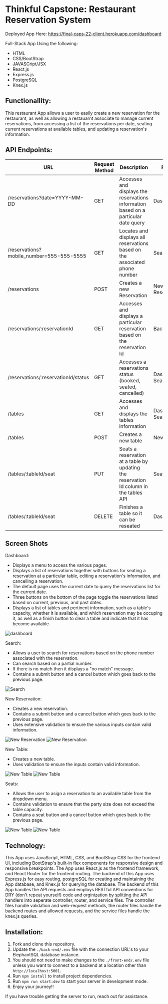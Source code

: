 # Thinkful Capstone: Restaurant Reservation System

Deployed App Here: https://final-caps-22-client.herokuapp.com/dashboard

Full-Stack App Using the following:
- HTML
- CSS/BootStrap
- JAVASCript/JSX
- React.js
- Express.js
- PostgreSQL
- Knex.js


## Functionallity:
This restaurant App allows a user to easily create a new reservation for the restaurant, as well as allowing a restauarnt associate to manage current reservations, from accessing a list of the reservations per date, seating current reservations at available tables, and updating a reservation's information.

## API Endpoints:

| URL | Request Method | Description | Page |
| --- | -------------- | ---------------------------------------------------- | ----- |
|/reservations?date=YYYY-MM-DD | GET | Accesses and displays the reservations information based on a particular date query | Dashboard |
| /reservations?mobile_number=555-555-5555 | GET | Locates and displays all reservations based on the associated phone number | Search |
| /reservations | POST | Creates a new Reservation | New Reservation |
| /reservations/:reservationId | GET | Accesses and displays a particular reservation based on the reservation Id | Backend |
| /reservations/:reservationId/status | GET | Accesses a reservations status (booked, seated, cancelled) | Dashboard, Search |
| /tables | GET | Accesses and displays the tables information | Dashboard, Seats |
| /tables | POST | Creates a new table | New Table |
| /tables/:tableId/seat | PUT | Seats a reservation at a table by updating the reservation Id column in the tables API | Seats |
| /tables/:tableId/seat | DELETE | Finishes a table so it can be reseated | Dashboard |

## Screen Shots

Dashboard:

- Displays a menu to access the various pages.
- Displays a list of reservations together with buttons for seating a reservation at a particular table, editing a reservation's information, and cancelling a reservation.
- The default page uses the current date to query the reservations list for the current date.
- Three buttons on the bottom of the page toggle the reservations listed based on current, previous, and past dates.
- Displays a list of tables and pertinent information, such as a table's capacity, whether it is available, and which reservation may be occuping it, as well as a finish button to clear a table and indicate that it has become available.


![dashboard](./front-end/src/layout/pictures/us-01-submit-after.png)  

Search:

- Allows a user to search for reservations based on the phone number associated with the reservation.
- Can search based on a partial number.
- If there is no match then it displays a "no match" message.
- Contains a submit button and a cancel button which goes back to the previous page.


![Search](./front-end/src/layout/pictures/us-07-search2.png)


New Reservation:

- Creates a new reservation.
- Contains a submit button and a cancel button which goes back to the previous page.
- Uses extensive validation to ensure the various inputs contain valid information.


![New Reservation](./front-end/src/layout/pictures/us-02-reservation-almost-closing-before.png)
![New Reservation](./front-end/src/layout/pictures/us-02-reservation-too-early-after.png)


New Table:

- Creates a new table.
- Uses validation to ensure the inputs contain valid information.

![New Table](./front-end/src/layout/pictures/us-02-reservation-almost-closing-before.png)
![New Table](./front-end/src/layout/pictures/us-04-omit-capacity-after.png)


Seats:

- Allows the user to asign a reservation to an available table from the dropdown menu.
- Contains validation to ensure that the party size does not exceed the table capacity.
- Contains a seat button and a cancel button which goes back to the previous page.

![New Table](./front-end/src/layout/pictures/us-04-seat-capacity-reservation-submit-after.png)
![New Table](./front-end/src/layout/pictures/us-04-seats.png)

## Technology:

This App uses JavaScript, HTML, CSS, and BootStrap CSS for the frontend UI, including BootStrap's built-in flex components for responsive design and responsive breakpoints. The App uses React.js as the frontend framework, and React Router for the frontend routing.
The backend of this App uses Express.js for easy routing, postgreSQL for creating and maintaining the App database, and Knex.js for querying the database.
The backend of this App handles the API requests and employs RESTful API conventions for DRY (don't repeat yourself) code and orginization by splitting the API handlers into seperate controller, router, and service files. The controller files handle validation and web-request methods, the router files handle the backend routes and allowed requests, and the service files handle the knex.js queries.

## Installation: 

1. Fork and clone this repository.
1. Update the `./back-end/.env` file with the connection URL's to your ElephantSQL database instance.
1. You should not need to make changes to the `./front-end/.env` file unless you want to connect to a backend at a location other than `http://localhost:5001`.
1. Run `npm install` to install project dependencies.
1. Run `npm run start:dev` to start your server in development mode.
1. Enjoy your journey!!

If you have trouble getting the server to run, reach out for assistance.
